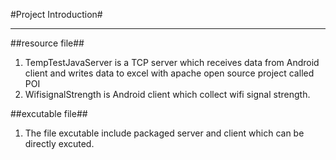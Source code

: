 #Project Introduction#
*************
##resource file##
1. TempTestJavaServer is a TCP server which receives data from Android client and writes data to excel with apache open source project called POI
2. WifisignalStrength is Android client which collect wifi signal strength.

##excutable file##
1. The file excutable include packaged server and client which can be directly excuted.
